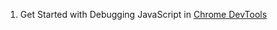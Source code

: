 1. Get Started with Debugging JavaScript in [Chrome DevTools](https://developers.google.com/web/tools/chrome-devtools/javascript/)
